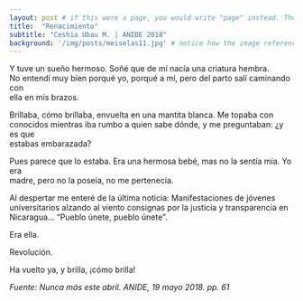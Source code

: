 ```yaml
---
layout: post # if this were a page, you would write "page" instead. They layouts are subtly different. Try it to see what happens.
title:  "Renacimiento"
subtitle: "Ceshia Ubau M. | ANIDE 2018"
background: '/img/posts/meiselas11.jpg' # notice how the image referenced is in your project's /img/posts/ folder.
---
```

Y tuve un sueño hermoso. Soñé que de mí nacía una criatura hembra. <br>
No entendí muy bien porqué yo, porqué a mí, pero del parto salí caminando con <br>
ella en mis brazos. <br>

Brillaba, cómo brillaba, envuelta en una mantita blanca. Me topaba con <br>
conocidos mientras iba rumbo a quien sabe dónde, y me preguntaban: ¿y es que <br>
estabas embarazada? <br>

Pues parece que lo estaba. Era una hermosa bebé, mas no la sentía mía. Yo era <br>
madre, pero no la poseía, no me pertenecía. <br>

Al despertar me enteré de la última noticia: Manifestaciones de jóvenes <br>
universitarios alzando al viento consignas por la justicia y transparencia en <br>
Nicaragua… “Pueblo únete, pueblo únete”. <br>

Era ella. <br>

Revolución. <br>

Ha vuelto ya, y brilla, ¡cómo brilla! <br>


*Fuente: Nunca más este abril. ANIDE, 19 mayo 2018. pp. 61*
